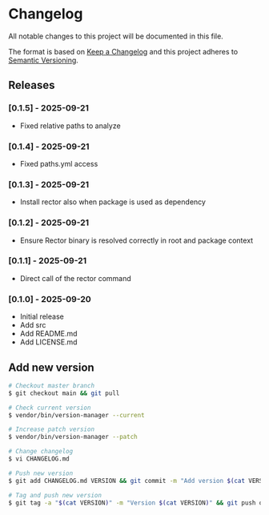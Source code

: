 # Changelog

All notable changes to this project will be documented in this file.

The format is based on [Keep a Changelog](http://keepachangelog.com/en/1.0.0/)
and this project adheres to [Semantic Versioning](http://semver.org/spec/v2.0.0.html).

## Releases

### [0.1.5] - 2025-09-21

* Fixed relative paths to analyze

### [0.1.4] - 2025-09-21

* Fixed paths.yml access

### [0.1.3] - 2025-09-21

* Install rector also when package is used as dependency

### [0.1.2] - 2025-09-21

* Ensure Rector binary is resolved correctly in root and package context

### [0.1.1] - 2025-09-21

* Direct call of the rector command

### [0.1.0] - 2025-09-20

* Initial release
* Add src
* Add README.md
* Add LICENSE.md

## Add new version

```bash
# Checkout master branch
$ git checkout main && git pull

# Check current version
$ vendor/bin/version-manager --current

# Increase patch version
$ vendor/bin/version-manager --patch

# Change changelog
$ vi CHANGELOG.md

# Push new version
$ git add CHANGELOG.md VERSION && git commit -m "Add version $(cat VERSION)" && git push

# Tag and push new version
$ git tag -a "$(cat VERSION)" -m "Version $(cat VERSION)" && git push origin "$(cat VERSION)"
```
